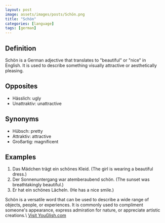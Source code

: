 ```yaml
---
layout: post
image: assets/images/posts/Schön.png
title: "Schön"
categories: [language]
tags: [german]
---
```


## Definition
Schön is a German adjective that translates to "beautiful" or "nice" in English. It is used to describe something visually attractive or aesthetically pleasing.

## Opposites
- Hässlich: ugly
- Unattraktiv: unattractive

## Synonyms
- Hübsch: pretty
- Attraktiv: attractive
- Großartig: magnificent

## Examples
1. Das Mädchen trägt ein schönes Kleid. (The girl is wearing a beautiful dress.)
2. Der Sonnenuntergang war atemberaubend schön. (The sunset was breathtakingly beautiful.)
3. Er hat ein schönes Lächeln. (He has a nice smile.)

Schön is a versatile word that can be used to describe a wide range of objects, people, or experiences. It is commonly used to compliment someone's appearance, express admiration for nature, or appreciate artistic creations.\ <a id="yg-widget-0" class="youglish-widget" data-query="Schön" data-lang="german" data-components="8412" data-auto-start="0" data-bkg-color="theme_light" data-title="How%20to%20pronounce%20Schön%20in%20German"  rel="nofollow" href="https://youglish.com">Visit YouGlish.com</a><script async src="https://youglish.com/public/emb/widget.js" charset="utf-8"></script>